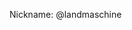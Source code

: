 Nickname:   @landmaschine


<!---
landmaschine/landmaschine is a ✨ special ✨ repository because its `README.md` (this file) appears on your GitHub profile.
You can click the Preview link to take a look at your changes.
--->
